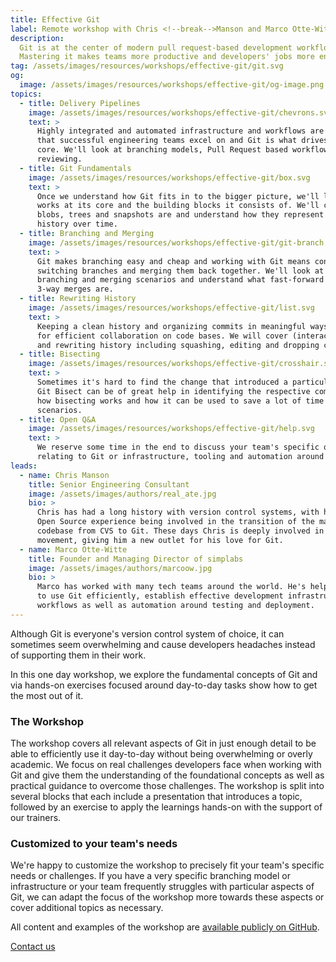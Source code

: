 ```yaml
---
title: Effective Git
label: Remote workshop with Chris <!--break-->Manson and Marco Otte-Witte
description:
  Git is at the center of modern pull request-based development workflows.
  Mastering it makes teams more productive and developers' jobs more enjoyable.
tag: /assets/images/resources/workshops/effective-git/git.svg
og:
  image: /assets/images/resources/workshops/effective-git/og-image.png
topics:
  - title: Delivery Pipelines
    image: /assets/images/resources/workshops/effective-git/chevrons.svg
    text: >
      Highly integrated and automated infrastructure and workflows are the foundation
      that successful engineering teams excel on and Git is what drives them at their
      core. We'll look at branching models, Pull Request based workflows, and
      reviewing.
  - title: Git Fundamentals
    image: /assets/images/resources/workshops/effective-git/box.svg
    text: >
      Once we understand how Git fits in to the bigger picture, we'll look into how it
      works at its core and the building blocks it consists of. We'll cover what
      blobs, trees and snapshots are and understand how they represent a repo's
      history over time.
  - title: Branching and Merging
    image: /assets/images/resources/workshops/effective-git/git-branch.svg
    text: >
      Git makes branching easy and cheap and working with Git means constantly
      switching branches and merging them back together. We'll look at common
      branching and merging scenarios and understand what fast-forward merges and
      3-way merges are.
  - title: Rewriting History
    image: /assets/images/resources/workshops/effective-git/list.svg
    text: >
      Keeping a clean history and organizing commits in meaningful ways is essential
      for efficient collaboration on code bases. We will cover (interactive) rebasing
      and rewriting history including squashing, editing and dropping commits.
  - title: Bisecting
    image: /assets/images/resources/workshops/effective-git/crosshair.svg
    text: >
      Sometimes it's hard to find the change that introduced a particular defect and
      Git Bisect can be of great help in identifying the respective commit. We look at
      how bisecting works and how it can be used to save a lot of time in common
      scenarios.
  - title: Open Q&A
    image: /assets/images/resources/workshops/effective-git/help.svg
    text: >
      We reserve some time in the end to discuss your team's specific questions
      relating to Git or infrastructure, tooling and automation around it.
leads:
  - name: Chris Manson
    title: Senior Engineering Consultant
    image: /assets/images/authors/real_ate.jpg
    bio: >
      Chris has had a long history with version control systems, with his very first
      Open Source experience being involved in the transition of the massive KDE
      codebase from CVS to Git. These days Chris is deeply involved in the JAM Stack
      movement, giving him a new outlet for his love for Git.
  - name: Marco Otte-Witte
    title: Founder and Managing Director of simplabs
    image: /assets/images/authors/marcoow.jpg
    bio: >
      Marco has worked with many tech teams around the world. He's helped developers
      to use Git efficiently, establish effective development infrastructure and
      workflows as well as automation around testing and deployment.
---
```


Although Git is everyone's version control system of choice, it can sometimes
seem overwhelming and cause developers headaches instead of supporting them in
their work.

In this one day workshop, we explore the fundamental concepts of Git and via
hands-on exercises focused around day-to-day tasks show how to get the most out
of it.

<!--break-->

### The Workshop

The workshop covers all relevant aspects of Git in just enough detail to be able
to efficiently use it day-to-day without being overwhelming or overly academic.
We focus on real challenges developers face when working with Git and give them
the understanding of the foundational concepts as well as practical guidance to
overcome those challenges. The workshop is split into several blocks that each
include a presentation that introduces a topic, followed by an exercise to apply
the learnings hands-on with the support of our trainers.

<!--break-->

### Customized to your team's needs

We're happy to customize the workshop to precisely fit your team's specific
needs or challenges. If you have a very specific branching model or
infrastructure or your team frequently struggles with particular aspects of Git,
we can adapt the focus of the workshop more towards these aspects or cover
additional topics as necessary.

All content and examples of the workshop are
[available publicly on GitHub](https://github.com/simplabs/git-workshop).

<!--break-->

<div layout:class="full" workshop:class="cta">
<CallToAction
  @title="Interested in getting the most out of Git? "
  @text="Request a call to learn more about our Git workshop."
  @label="Book this workshop"
>
  <a href="/contact/" data-internal button:scope>
    Contact us
  </a>
</CallToAction>
</div>
